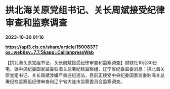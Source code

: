 # 拱北海关原党组书记、关长周斌接受纪律审查和监察调查

**2023-10-30 01:16**

**https://api3.cls.cn/share/article/1500837?os=web&sv=7.7.5&app=CailianpressWeb**

【拱北海关原党组书记、关长周斌接受纪律审查和监察调查】财联社10月30日电，据中央纪委国家监委驻海关总署纪检监察组、辽宁省纪委监委消息：拱北海关原党组书记、关长周斌涉嫌严重违纪违法，目前正接受中央纪委国家监委驻海关总署纪检监察组纪律审查和辽宁省大连市监察委员会监察调查。
